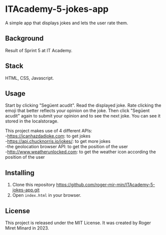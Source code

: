 # ITAcademy-5-jokes-app
A simple app that displays jokes and lets the user rate them.

## Background
Result of Sprint 5 at IT Academy.

## Stack
HTML, CSS, Javascript.

## Usage
Start by clicking "Següent acudit". Read the displayed joke. Rate clicking the emoji that better reflects your opinion on the joke. Then click "Següent acudit" again to submit your opinion and to see the next joke. You can see it stored in the localstorage.<br>

This project makes use of 4 different APIs:
<br>
-https://icanhazdadjoke.com: to get jokes <br>
-https://api.chucknorris.io/jokes/: to get more jokes <br>
-the geolocation browser API: to get the position of the user <br>
-http://www.weatherunlocked.com: to get the weather icon according the position of the user

## Installing
1. Clone this repository https://github.com/roger-mir-min/ITAcademy-5-jokes-app.git
2. Open `index.html` in your browser.

## License
This project is released under the MIT License. It was created by Roger Miret Minard in 2023.
